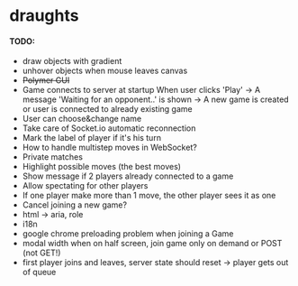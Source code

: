 # draughts

#### TODO:

+ draw objects with gradient
+ unhover objects when mouse leaves canvas
+ ~~Polymer GUI~~
+ Game connects to server at startup
  When user clicks 'Play' -> A message 'Waiting for an opponent..' is shown ->
  A new game is created or user is connected to already existing game
+ User can choose&change name
+ Take care of Socket.io automatic reconnection
+ Mark the label of player if it's his turn
+ How to handle multistep moves in WebSocket?
+ Private matches
+ Highlight possible moves (the best moves)
+ Show message if 2 players already connected to a game
+ Allow spectating for other players
+ If one player make more than 1 move, the other player sees it as one
+ Cancel joining a new game?
+ html -> aria, role
+ i18n
+ google chrome preloading problem when joining a Game
+ modal width when on half screen, join game only on demand or POST (not GET!)
+ first player joins and leaves, server state should reset -> player gets out of queue

